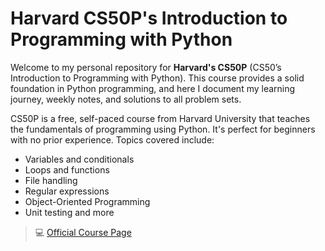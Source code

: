 # Harvard CS50P's Introduction to Programming with Python

Welcome to my personal repository for **Harvard's CS50P** (CS50’s Introduction to Programming with Python). This course provides a solid foundation in Python programming, and here I document my learning journey, weekly notes, and solutions to all problem sets.

CS50P is a free, self-paced course from Harvard University that teaches the fundamentals of programming using Python. It's perfect for beginners with no prior experience. Topics covered include:

- Variables and conditionals
- Loops and functions
- File handling
- Regular expressions
- Object-Oriented Programming
- Unit testing and more

> 💻 [Official Course Page](https://cs50.harvard.edu/python/)

